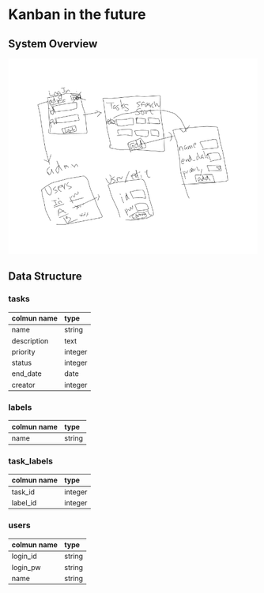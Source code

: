 # Kanban in the future

## System Overview
![SystemOvewview](./docs/SystemOverview.png)

## Data Structure

### tasks

| colmun name | type |
| :--- | :--- |
| name | string |
| description | text |
| priority | integer |
| status | integer |
| end_date | date |
| creator | integer |

### labels

| colmun name | type |
| :--- | :--- |
| name | string |

### task_labels

| colmun name | type |
| :--- | :--- |
| task_id | integer |
| label_id | integer |

### users

| colmun name | type |
| :--- | :--- |
| login_id | string |
| login_pw | string |
| name | string |